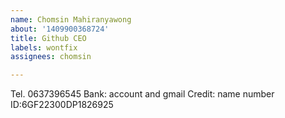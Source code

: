 ```yaml
---
name: Chomsin Mahiranyawong
about: '1409900368724'
title: Github CEO
labels: wontfix
assignees: chomsin

---
```


Tel. 0637396545
Bank: account and gmail
Credit: name number
ID:6GF22300DP1826925

